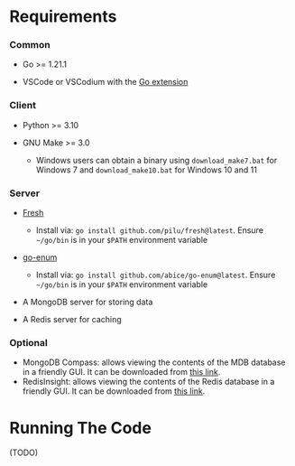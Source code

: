 # Requirements

### Common

- Go >= 1.21.1

- VSCode or VSCodium with the [Go extension](https://marketplace.visualstudio.com/items?itemName=golang.Go)

### Client

- Python >= 3.10

- GNU Make >= 3.0
  
  - Windows users can obtain a binary using `download_make7.bat` for Windows 7 and `download_make10.bat` for Windows 10 and 11

### Server

- [Fresh](https://github.com/gravityblast/fresh)
  
  - Install via: `go install github.com/pilu/fresh@latest`. Ensure `~/go/bin` is in your `$PATH` environment variable

- [go-enum](https://github.com/abice/go-enum)
  
  - Install via: `go install github.com/abice/go-enum@latest`. Ensure `~/go/bin` is in your `$PATH` environment variable

- A MongoDB server for storing data

- A Redis server for caching

### Optional

- MongoDB Compass: allows viewing the contents of the MDB database in a friendly GUI. It can be downloaded from [this link](https://www.mongodb.com/try/download/compasshttps://www.mongodb.com/try/download/compass).
- RedisInsight: allows viewing the contents of the Redis database in a friendly GUI. It can be downloaded from [this link](https://redis.com/redis-enterprise/redis-insight/).

# Running The Code

(TODO)
